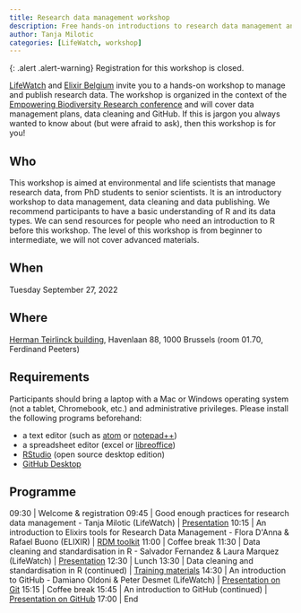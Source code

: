 ```yaml
---
title: Research data management workshop
description: Free hands-on introductions to research data management and publication.
author: Tanja Milotic
categories: [LifeWatch, workshop]
---
```


{: .alert .alert-warning}
Registration for this workshop is closed.

[LifeWatch](https://www.lifewatch.be/) and [Elixir Belgium](https://www.elixir-belgium.org/) invite you to a hands-on workshop to manage and publish research data. The workshop is organized in the context of the [Empowering Biodiversity Research conference](https://www.biodiversity.be/4443) and will cover data management plans, data cleaning and GitHub. If this is jargon you always wanted to know about (but were afraid to ask), then this workshop is for you!

## Who

This workshop is aimed at environmental and life scientists that manage research data, from PhD students to senior scientists. It is an introductory workshop to data management, data cleaning and data publishing. We recommend participants to have a basic understanding of R and its data types. We can send resources for people who need an introduction to R before this workshop. The level of this workshop is from beginner to intermediate, we will not cover advanced materials. 

## When

Tuesday September 27, 2022

## Where

[Herman Teirlinck building](https://www.vlaanderen.be/vlaamse-overheid/gebouwen/herman-teirlinckgebouw), Havenlaan 88, 1000 Brussels (room 01.70, Ferdinand Peeters)

## Requirements

Participants should bring a laptop with a Mac or Windows operating system (not a tablet, Chromebook, etc.) and administrative privileges. Please install the following programs beforehand:
- a text editor (such as [atom](https://atom.io/) or [notepad++](https://notepad-plus-plus.org/))
- a spreadsheet editor (excel or [libreoffice](https://www.libreoffice.org/))
- [RStudio](https://rstudio.com/products/rstudio/#Desktop) (open source desktop edition)
- [GitHub Desktop](https://desktop.github.com/)

## Programme

09:30 | Welcome & registration
09:45 | Good enough practices for research data management - Tanja Milotic (LifeWatch) | [Presentation](https://speakerdeck.com/milotictanja/good-enough-practices-for-research-data-management)
10:15 | An introduction to Elixirs tools for Research Data Management - Flora D'Anna & Rafael Buono (ELIXIR) | [RDM toolkit](https://rdmkit.elixir-europe.org/)
11:00 | Coffee break
11:30 | Data cleaning and standardisation in R - Salvador Fernandez & Laura Marquez (LifeWatch) | [Presentation](https://github.com/lifewatch/ebr-2022-data-cleaning-standarization/blob/bd9c6212d221ab94db1b55828b201675cbbd5add/slides/Datacleaning%26standardizationinR.pdf)
12:30 | Lunch
13:30 | Data cleaning and standardisation in R (continued) | [Training materials](https://github.com/lifewatch/ebr-2022-data-cleaning-standarization)
14:30 | An introduction to GitHub - Damiano Oldoni & Peter Desmet (LifeWatch) | [Presentation on Git](https://inbo.github.io/git-course/static/presentations/git.pdf)
15:15 | Coffee break
15:45 | An introduction to GitHub (continued) | [Presentation on GitHub](https://inbo.github.io/git-course/static/presentations/github.pdf)
17:00 | End

